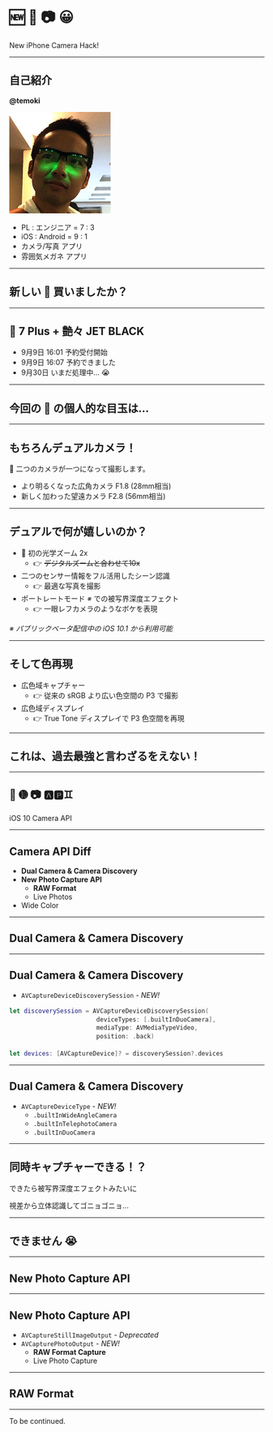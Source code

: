 # 🆕 📱 📷 😀

New iPhone Camera Hack!

---
## 自己紹介

**@temoki**

![profile](SlideImages/profile.jpg)

* PL : エンジニア = 7 : 3
* iOS : Android = 9 : 1
* カメラ/写真 アプリ
* 雰囲気メガネ アプリ

---
## 新しい 📱 買いましたか？

---
## 📱 7 Plus + 艶々 JET BLACK

* 9月9日 16:01 予約受付開始
* 9月9日 16:07 予約できました
* 9月30日 いまだ処理中... 😭

---
## 今回の 📱 の個人的な目玉は...

---

## もちろんデュアルカメラ！
 二つのカメラが一つになって撮影します。

* より明るくなった広角カメラ F1.8 (28mm相当)
* 新しく加わった望遠カメラ F2.8 (56mm相当)

---
## デュアルで何が嬉しいのか？

* 📱 初の光学ズーム 2x
  * 👉 ~~デジタルズームと合わせて10x~~
* 二つのセンサー情報をフル活用したシーン認識
  * 👉 最適な写真を撮影
* ポートレートモード *※* での被写界深度エフェクト
  * 👉 一眼レフカメラのようなボケを表現

*※ パブリックベータ配信中の iOS 10.1 から利用可能*

---
## そして色再現

* 広色域キャプチャー
  * 👉 従来の sRGB より広い色空間の P3 で撮影
* 広色域ディスプレイ
  * 👉 True Tone ディスプレイで P3 色空間を再現

---
## これは、過去最強と言わざるをえない！

---
## 📱 ➓ 📷 🅰🅿♊️️

iOS 10 Camera API

---
## Camera API Diff

* **Dual Camera & Camera Discovery**
* **New Photo Capture API**
  * **RAW Format**
  * Live Photos
* Wide Color

---
## Dual Camera & Camera Discovery

---
## Dual Camera & Camera Discovery

* `AVCaptureDeviceDiscoverySession` - *NEW!*

```swift
let discoverySession = AVCaptureDeviceDiscoverySession(
                        deviceTypes: [.builtInDuoCamera],
                        mediaType: AVMediaTypeVideo,
                        position: .back)

let devices: [AVCaptureDevice]? = discoverySession?.devices
```

---
## Dual Camera & Camera Discovery

* `AVCaptureDeviceType` - *NEW!*
  * `.builtInWideAngleCamera`
  * `.builtInTelephotoCamera`
  * `.builtInDuoCamera`

---
## 同時キャプチャーできる！？

できたら被写界深度エフェクトみたいに

視差から立体認識してゴニョゴニョ...

---
## できません 😭

---
## New Photo Capture API

---

## New Photo Capture API

* `AVCaptureStillImageOutput` - *Deprecated*
* `AVCapturePhotoOutput` - *NEW!*
  * **RAW Format Capture**
  * Live Photo Capture

---
## RAW Format

---

To be continued.
